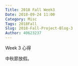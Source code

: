 ```yaml
---
Title: 2018 Fall Week3
Date: 2018-09-24 11:00
Category: Misc
Tags: 2018Fall
Slug: 2018-Fall-Project-Blog-3
Author: 40623237
---
```


Week 3 心得

<!-- PELICAN_END_SUMMARY -->

中秋節放假。

